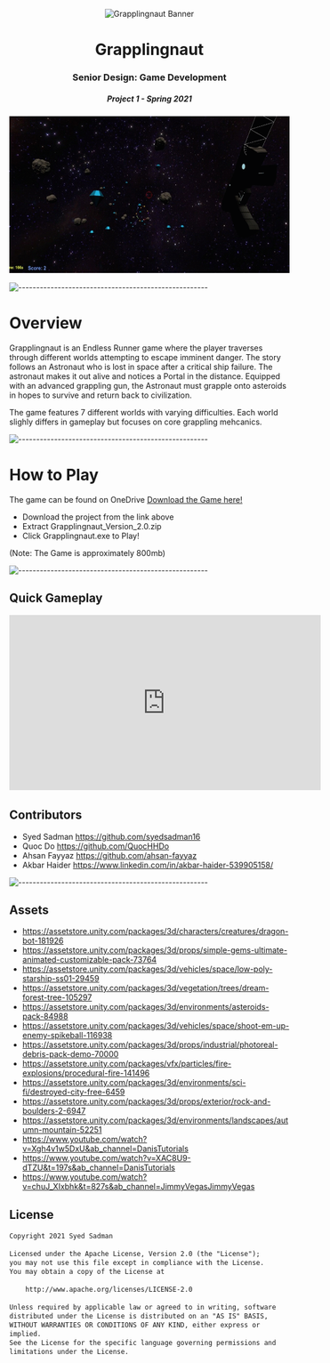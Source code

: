 

<p align="center"> 
  <img src="![Imgur Image](https://imgur.com/a/dJ7X355.jpg)" alt="Grapplingnaut Banner" width="80px" height="80px">
</p>
<h1 align="center"> Grapplingnaut  </h1>
<h3 align="center"> Senior Design: Game Development </h3>
<h5 align="center"> Project 1 - Spring 2021 </h5>

<p align="center"> 
  <img src="Scenes.gif" alt="Animated gif pacman game" height="282px" width="637">
</p>



![-----------------------------------------------------](https://raw.githubusercontent.com/andreasbm/readme/master/assets/lines/rainbow.png)

# Overview

Grapplingnaut is an Endless Runner game where the player traverses through different worlds attempting to escape imminent danger. The story follows an Astronaut who is lost in space after a critical ship failure. The astronaut makes it out alive and notices a Portal in the distance. Equipped with an advanced grappling gun, the Astronaut must grapple onto asteroids in hopes to survive and return back to civilization. 

The game features 7 different worlds with varying difficulties. Each world slighly differs in gameplay but focuses on core grappling mehcanics. 

![-----------------------------------------------------](https://raw.githubusercontent.com/andreasbm/readme/master/assets/lines/rainbow.png)

# How to Play
The game can be found on OneDrive [Download the Game here!](https://ccnymailcuny-my.sharepoint.com/:f:/g/personal/ssadman000_citymail_cuny_edu/EoYj4Wu5sR1BsuQU8Rq9gYkBmS6YfRNgTPkSjCgUF6pkjw?e=F3HA3y)

- Download the project from the link above
- Extract Grapplingnaut_Version_2.0.zip 
- Click Grapplingnaut.exe to Play!

(Note: The Game is approximately 800mb)

![-----------------------------------------------------](https://raw.githubusercontent.com/andreasbm/readme/master/assets/lines/rainbow.png)

## Quick Gameplay

<iframe width="560" height="315" src="https://www.youtube.com/embed/bLS_b4ALFPA" title="YouTube video player" frameborder="0" allow="accelerometer; autoplay; clipboard-write; encrypted-media; gyroscope; picture-in-picture" allowfullscreen></iframe>




## Contributors
- Syed Sadman https://github.com/syedsadman16
- Quoc Do https://github.com/QuocHHDo
- Ahsan Fayyaz https://github.com/ahsan-fayyaz
- Akbar Haider https://www.linkedin.com/in/akbar-haider-539905158/

![-----------------------------------------------------](https://raw.githubusercontent.com/andreasbm/readme/master/assets/lines/rainbow.png)

## Assets
- https://assetstore.unity.com/packages/3d/characters/creatures/dragon-bot-181926
- https://assetstore.unity.com/packages/3d/props/simple-gems-ultimate-animated-customizable-pack-73764
- https://assetstore.unity.com/packages/3d/vehicles/space/low-poly-starship-ss01-29459
- https://assetstore.unity.com/packages/3d/vegetation/trees/dream-forest-tree-105297
- https://assetstore.unity.com/packages/3d/environments/asteroids-pack-84988
- https://assetstore.unity.com/packages/3d/vehicles/space/shoot-em-up-enemy-spikeball-116938
- https://assetstore.unity.com/packages/3d/props/industrial/photoreal-debris-pack-demo-70000
- https://assetstore.unity.com/packages/vfx/particles/fire-explosions/procedural-fire-141496
- https://assetstore.unity.com/packages/3d/environments/sci-fi/destroyed-city-free-6459
- https://assetstore.unity.com/packages/3d/props/exterior/rock-and-boulders-2-6947
- https://assetstore.unity.com/packages/3d/environments/landscapes/autumn-mountain-52251
- https://www.youtube.com/watch?v=Xgh4v1w5DxU&ab_channel=DanisTutorials
- https://www.youtube.com/watch?v=XAC8U9-dTZU&t=197s&ab_channel=DanisTutorials
- https://www.youtube.com/watch?v=chuJ_XIxbhk&t=827s&ab_channel=JimmyVegasJimmyVegas

## License

    Copyright 2021 Syed Sadman

    Licensed under the Apache License, Version 2.0 (the "License");
    you may not use this file except in compliance with the License.
    You may obtain a copy of the License at

        http://www.apache.org/licenses/LICENSE-2.0

    Unless required by applicable law or agreed to in writing, software
    distributed under the License is distributed on an "AS IS" BASIS,
    WITHOUT WARRANTIES OR CONDITIONS OF ANY KIND, either express or implied.
    See the License for the specific language governing permissions and
    limitations under the License.


